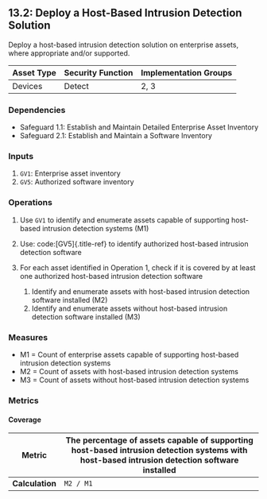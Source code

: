 ## 13.2: Deploy a Host-Based Intrusion Detection Solution

Deploy a host-based intrusion detection solution on enterprise assets,
where appropriate and/or supported.

| Asset Type   | Security Function   | Implementation Groups |
| ------------ | ------------------- | --------------------- |
| Devices      | Detect              | 2, 3                  |


### Dependencies

-   Safeguard 1.1: Establish and Maintain Detailed Enterprise Asset
    Inventory
-   Safeguard 2.1: Establish and Maintain a Software Inventory

### Inputs

1.  `GV1`: Enterprise asset inventory
2.  `GV5`: Authorized software inventory

### Operations

1.  Use `GV1` to identify and enumerate assets capable of supporting
    host-based intrusion detection systems (M1)

2.  Use: code:[GV5]{.title-ref} to identify authorized host-based
    intrusion detection software

3.  For each asset identified in Operation 1, check if it is covered by at least one authorized host-based intrusion detection software

    1.  Identify and enumerate assets with host-based intrusion detection software installed (M2)
    2.  Identify and enumerate assets without host-based intrusion detection software installed (M3)

### Measures

-   M1 = Count of enterprise assets capable of supporting host-based
    intrusion detection systems
-   M2 = Count of assets with host-based intrusion detection systems
-   M3 = Count of assets without host-based intrusion detection systems

### Metrics

#### Coverage

| **Metric**      | The percentage of assets capable of supporting host-based intrusion detection systems with host-based intrusion detection software installed |
|-----------------|-------------------------------------------------------------------------|
| **Calculation** | `M2 / M1`                                                               |

